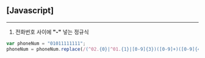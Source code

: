 ## [Javascript]

---------------------------------

1. 전화번호 사이에 **"-"** 넣는 정규식
```javascript
var phoneNum = "01011111111";
phoneNum = phoneNum.replace(/(^02.{0}|^01.{1}|[0-9]{3})([0-9]+)([0-9]{4})/,"$1-$2-$3");
```